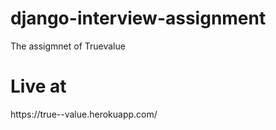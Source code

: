 # django-interview-assignment
The assigmnet of Truevalue

<h1>Live at </h1>
https://true--value.herokuapp.com/
